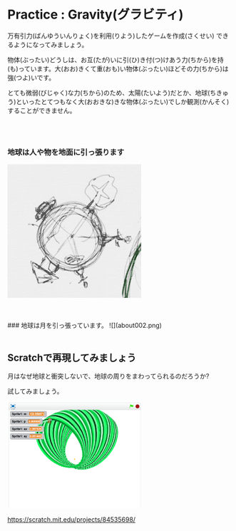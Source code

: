 # Practice : Gravity(グラビティ)

万有引力(ばんゆういんりょく)を利用(りよう)したゲームを作成(さくせい)
できるようになってみましょう。



物体(ぶったい)どうしは、お互(たが)いに引(ひ)き付(つ)けあう力(ちから)を持(も)っています。大(おお)きくて重(おも)い物体(ぶったい)ほどその力(ちから)は強(つよ)いです。

とても微弱(びじゃく)な力(ちから)のため、太陽(たいよう)だとか、地球(ちきゅう)といったとてつもなく大(おおきな)きな物体(ぶったい)でしか観測(かんそく)することができません。




<br>
<br>

### 地球は人や物を地面に引っ張ります

![](about001.png)



<br>
<br>
### 地球は月を引っ張っています。
![](about002.png)


<br>
<br>

## Scratchで再現してみましょう

月はなぜ地球と衝突しないで、地球の周りをまわってられるのだろうか?

試してみましょう。


![](about.png)

https://scratch.mit.edu/projects/84535698/
